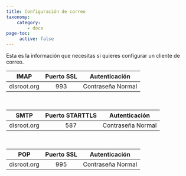 ```yaml
---
title: Configuración de correo
taxonomy:
    category:
        - docs
page-toc:
     active: false
---
```


Esta es la información que necesitas si quieres configurar un cliente de correo.

|IMAP|Puerto SSL|Autenticación|
|:--:|:--:|:--:|
|disroot.org|993|Contraseña Normal|

<br>

|SMTP|Puerto STARTTLS|Autenticación|
|:--:|:--:|:--:|
|disroot.org|587|Contraseña Normal|

<br>

|POP|Puerto SSL|Autenticación|
|:--:|:--:|:--:|
|disroot.org|995|Contraseña Normal|
